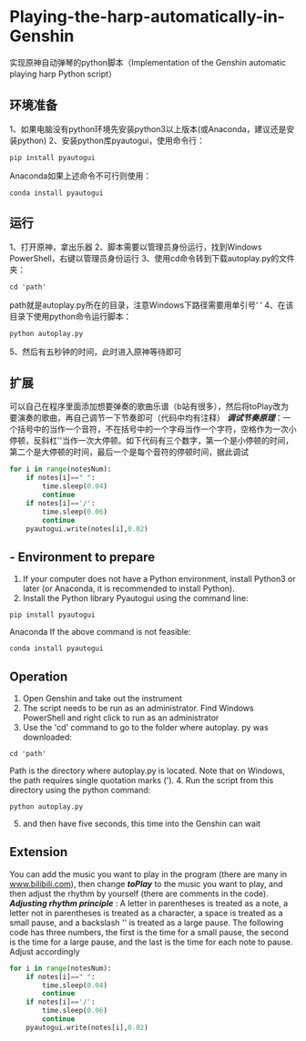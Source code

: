 # Playing-the-harp-automatically-in-Genshin
实现原神自动弹琴的python脚本（Implementation of the Genshin automatic  playing harp Python script）
## 环境准备
1、如果电脑没有python环境先安装python3以上版本(或Anaconda，建议还是安装python)
2、安装python库pyautogui，使用命令行：
```Shell
pip install pyautogui
```
Anaconda如果上述命令不可行则使用：
```Shell
conda install pyautogui
```

## 运行
1、打开原神，拿出乐器
2、脚本需要以管理员身份运行，找到Windows PowerShell，右键以管理员身份运行
3、使用cd命令转到下载autoplay.py的文件夹：
```Shell
cd 'path'
```
path就是autoplay.py所在的目录，注意Windows下路径需要用单引号‘ ‘
4、在该目录下使用python命令运行脚本：
```Shell
python autoplay.py
```
5、然后有五秒钟的时间，此时进入原神等待即可

## 扩展
可以自己在程序里面添加想要弹奏的歌曲乐谱（b站有很多），然后将toPlay改为要演奏的歌曲，再自己调节一下节奏即可（代码中均有注释）
***调试节奏原理***：一个括号中的当作一个音符，不在括号中的一个字母当作一个字符，空格作为一次小停顿，反斜杠'\'当作一次大停顿。如下代码有三个数字，第一个是小停顿的时间，第二个是大停顿的时间，最后一个是每个音符的停顿时间，据此调试
```Python
for i in range(notesNum):
    if notes[i]==" ":
        time.sleep(0.04)
        continue
    if notes[i]=='/':
        time.sleep(0.06)
        continue
    pyautogui.write(notes[i],0.02)
```


## -   Environment to prepare
1. If your computer does not have a Python environment, install Python3 or later (or Anaconda, it is recommended to install Python).
2. Install the Python library Pyautogui using the command line:
```Shell
pip install pyautogui
```
Anaconda If the above command is not feasible:
```Shell
conda install pyautogui
```

## Operation
1. Open Genshin and take out the instrument
2. The script needs to be run as an administrator. Find Windows PowerShell and right click to run as an administrator
3. Use the 'cd' command to go to the folder where autoplay. py was downloaded:
```Shell
cd 'path'
```
Path is the directory where autoplay.py is located. Note that on Windows, the path requires single quotation marks (').
4. Run the script from this directory using the python command:
```Shell
python autoplay.py
```
5. and then have five seconds, this time into the Genshin can wait

## Extension
You can add the music you want to play in the program (there are many in www.bilibili.com), then change ***toPlay*** to the music you want to play, and then adjust the rhythm by yourself (there are comments in the code).
***Adjusting rhythm principle*** : A letter in parentheses is treated as a note, a letter not in parentheses is treated as a character, a space is treated as a small pause, and a backslash '\' is treated as a large pause. The following code has three numbers, the first is the time for a small pause, the second is the time for a large pause, and the last is the time for each note to pause. Adjust accordingly
```Python
for i in range(notesNum):
    if notes[i]==" ":
        time.sleep(0.04)
        continue
    if notes[i]=='/':
        time.sleep(0.06)
        continue
    pyautogui.write(notes[i],0.02)
```
